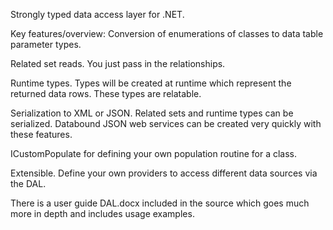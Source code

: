 Strongly typed data access layer for .NET.

Key features/overview:
Conversion of enumerations of classes to data table parameter types.

Related set reads. You just pass in the relationships.

Runtime types. Types will be created at runtime which represent the returned data rows. These types are relatable.

Serialization to XML or JSON.  Related sets and runtime types can be serialized.  Databound JSON web services can be created very quickly with these features.

ICustomPopulate for defining your own population routine for a class.

Extensible. Define your own providers to access different data sources via the DAL.

There is a user guide DAL.docx included in the source which goes much more in depth and includes usage examples.
